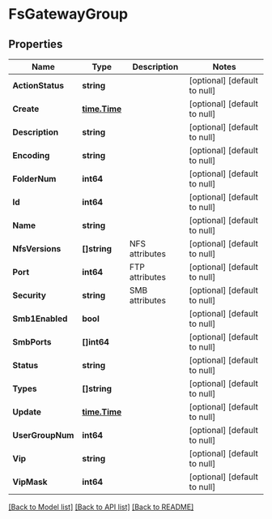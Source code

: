 # FsGatewayGroup

## Properties
Name | Type | Description | Notes
------------ | ------------- | ------------- | -------------
**ActionStatus** | **string** |  | [optional] [default to null]
**Create** | [**time.Time**](time.Time.md) |  | [optional] [default to null]
**Description** | **string** |  | [optional] [default to null]
**Encoding** | **string** |  | [optional] [default to null]
**FolderNum** | **int64** |  | [optional] [default to null]
**Id** | **int64** |  | [optional] [default to null]
**Name** | **string** |  | [optional] [default to null]
**NfsVersions** | **[]string** | NFS attributes | [optional] [default to null]
**Port** | **int64** | FTP attributes | [optional] [default to null]
**Security** | **string** | SMB attributes | [optional] [default to null]
**Smb1Enabled** | **bool** |  | [optional] [default to null]
**SmbPorts** | **[]int64** |  | [optional] [default to null]
**Status** | **string** |  | [optional] [default to null]
**Types** | **[]string** |  | [optional] [default to null]
**Update** | [**time.Time**](time.Time.md) |  | [optional] [default to null]
**UserGroupNum** | **int64** |  | [optional] [default to null]
**Vip** | **string** |  | [optional] [default to null]
**VipMask** | **int64** |  | [optional] [default to null]

[[Back to Model list]](../README.md#documentation-for-models) [[Back to API list]](../README.md#documentation-for-api-endpoints) [[Back to README]](../README.md)


